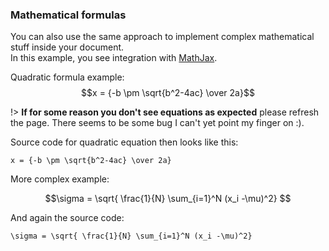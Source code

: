 ### Mathematical formulas

You can also use the same approach to implement complex mathematical stuff inside your document.  
In this example, you see integration with [MathJax](https://www.mathjax.org/).  

Quadratic formula example:  
$$x = {-b \pm \sqrt{b^2-4ac} \over 2a}$$

!> **If for some reason you don't see equations as expected** please refresh the page. There seems to be some bug I can't yet point my finger on :).

Source code for quadratic equation then looks like this:  
```
x = {-b \pm \sqrt{b^2-4ac} \over 2a}
```

More complex example:  

$$\sigma = \sqrt{ \frac{1}{N} \sum_{i=1}^N (x_i -\mu)^2} $$

And again the source code:  

```
\sigma = \sqrt{ \frac{1}{N} \sum_{i=1}^N (x_i -\mu)^2}
```
